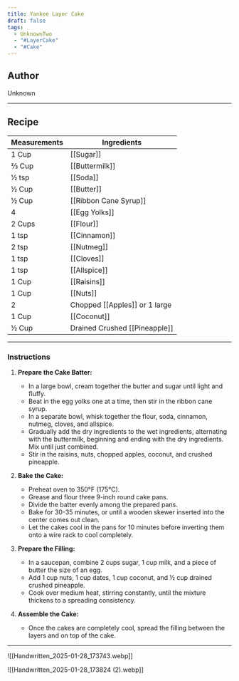 ```yaml
---
title: Yankee Layer Cake
draft: false
tags:
  - UnknownTwo
  - "#LayerCake"
  - "#Cake"
---
```

## Author
Unknown
___
## Recipe

| Measurements | Ingredients               |
| :----------- | ------------------------- |
| 1 Cup             | [[Sugar]]                              |
| ⅔ Cup             | [[Buttermilk]]                         |
| ½ tsp             | [[Soda]]                               |
| ½ Cup             | [[Butter]]                             |
| ½ Cup             | [[Ribbon Cane Syrup]]                  |
| 4                 | [[Egg Yolks]]                          |
| 2 Cups            | [[Flour]]                              |
| 1 tsp             | [[Cinnamon]]                           |
| 2 tsp             | [[Nutmeg]]                             |
| 1 tsp             | [[Cloves]]                             |
| 1 tsp             | [[Allspice]]                           |
| 1 Cup             | [[Raisins]]                            |
| 1 Cup             | [[Nuts]]                               |
| 2                 | Chopped [[Apples]] or 1 large          |
| 1 Cup             | [[Coconut]]                            |
| ½ Cup             | Drained Crushed [[Pineapple]]          |
___
### Instructions
1. **Prepare the Cake Batter:**
    * In a large bowl, cream together the butter and sugar until light and fluffy.
    * Beat in the egg yolks one at a time, then stir in the ribbon cane syrup.
    * In a separate bowl, whisk together the flour, soda, cinnamon, nutmeg, cloves, and allspice.
    * Gradually add the dry ingredients to the wet ingredients, alternating with the buttermilk, beginning and ending with the dry ingredients. Mix until just combined.
    * Stir in the raisins, nuts, chopped apples, coconut, and crushed pineapple.

2. **Bake the Cake:**
    * Preheat oven to 350°F (175°C).
    * Grease and flour three 9-inch round cake pans.
    * Divide the batter evenly among the prepared pans.
    * Bake for 30-35 minutes, or until a wooden skewer inserted into the center comes out clean.
    * Let the cakes cool in the pans for 10 minutes before inverting them onto a wire rack to cool completely.

3. **Prepare the Filling:**
    * In a saucepan, combine 2 cups sugar, 1 cup milk, and a piece of butter the size of an egg.
    * Add 1 cup nuts, 1 cup dates, 1 cup coconut, and ½ cup drained crushed pineapple.
    * Cook over medium heat, stirring constantly, until the mixture thickens to a spreading consistency.
4. **Assemble the Cake:**
    * Once the cakes are completely cool, spread the filling between the layers and on top of the cake.

___
![[Handwritten_2025-01-28_173743.webp]]

![[Handwritten_2025-01-28_173824 (2).webp]]